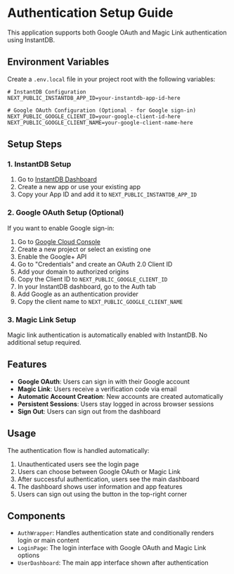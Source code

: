 <!-- @format -->

# Authentication Setup Guide

This application supports both Google OAuth and Magic Link authentication using InstantDB.

## Environment Variables

Create a `.env.local` file in your project root with the following variables:

```env
# InstantDB Configuration
NEXT_PUBLIC_INSTANTDB_APP_ID=your-instantdb-app-id-here

# Google OAuth Configuration (Optional - for Google sign-in)
NEXT_PUBLIC_GOOGLE_CLIENT_ID=your-google-client-id-here
NEXT_PUBLIC_GOOGLE_CLIENT_NAME=your-google-client-name-here
```

## Setup Steps

### 1. InstantDB Setup

1. Go to [InstantDB Dashboard](https://instantdb.com/dashboard)
2. Create a new app or use your existing app
3. Copy your App ID and add it to `NEXT_PUBLIC_INSTANTDB_APP_ID`

### 2. Google OAuth Setup (Optional)

If you want to enable Google sign-in:

1. Go to [Google Cloud Console](https://console.cloud.google.com/)
2. Create a new project or select an existing one
3. Enable the Google+ API
4. Go to "Credentials" and create an OAuth 2.0 Client ID
5. Add your domain to authorized origins
6. Copy the Client ID to `NEXT_PUBLIC_GOOGLE_CLIENT_ID`
7. In your InstantDB dashboard, go to the Auth tab
8. Add Google as an authentication provider
9. Copy the client name to `NEXT_PUBLIC_GOOGLE_CLIENT_NAME`

### 3. Magic Link Setup

Magic link authentication is automatically enabled with InstantDB. No additional setup required.

## Features

-   **Google OAuth**: Users can sign in with their Google account
-   **Magic Link**: Users receive a verification code via email
-   **Automatic Account Creation**: New accounts are created automatically
-   **Persistent Sessions**: Users stay logged in across browser sessions
-   **Sign Out**: Users can sign out from the dashboard

## Usage

The authentication flow is handled automatically:

1. Unauthenticated users see the login page
2. Users can choose between Google OAuth or Magic Link
3. After successful authentication, users see the main dashboard
4. The dashboard shows user information and app features
5. Users can sign out using the button in the top-right corner

## Components

-   `AuthWrapper`: Handles authentication state and conditionally renders login or main content
-   `LoginPage`: The login interface with Google OAuth and Magic Link options
-   `UserDashboard`: The main app interface shown after authentication
